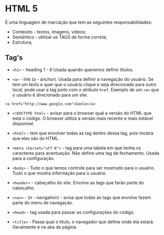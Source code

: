 # HTML 5

É uma linguagem de marcação que tem as seguintes responsabilidades:

- Conteúdo - textos, imagens, vídeos;
- Semântico - utilizar as TAGS de forma correta;
- Estrutura;

## Tag's

- `<h1>` - heading 1 - 6
Usada quando queremos definir títulos.

- `<a>` - link (a - anchor).
Usada para definir a navegação do usuário. Se tem um texto e quer que o usuário clique e seja direcionado para outro local, pode usar a tag junto com o atributo `href`. Exemplo de um `<a>` que o usuário é direcionado para um site.

```
<a href="http://www.google.com">Goole</a>
```

- `<!DOCTYPE html>` - avisar para o browser qual a versão do HTML que está o código. O browser utiliza a versão mais recente e mais estável disponível.

- `<html>` - tem que envolver todas as tag dentro dessa tag, pois mostra que elas são do HTML.

- `<meta charset="utf-8">` - tag para uma tabela em que tenha os caracteres para acentuação. Não define uma tag de fechamento. Usada para a configuração.

- `<body>` - Tudo o que temos controle para ser mostrado para o usuário. Tudo o que mostra informação para o usuário.

- `<header>` - cabeçalho do site. Envolve as tags que farão parte do cabeçalho.

- `<nav>` - (n - navigation) - avisa que todas as tags que envolve fazem parte do menu de navegação.

- `<head>` - tag usada para passar as configurações do código.

- `<title>` - Passa qual o título, o navegador que define onde ela estará. Geralmente é na aba da página.





    
